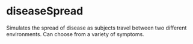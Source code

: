 # diseaseSpread
Simulates the spread of disease as subjects travel between two different environments. Can choose from a variety of symptoms.
